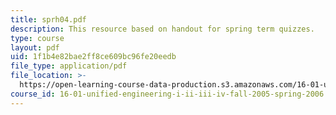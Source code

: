 ```yaml
---
title: sprh04.pdf
description: This resource based on handout for spring term quizzes.
type: course
layout: pdf
uid: 1f1b4e82bae2ff8ce609bc96fe20eedb
file_type: application/pdf
file_location: >-
  https://open-learning-course-data-production.s3.amazonaws.com/16-01-unified-engineering-i-ii-iii-iv-fall-2005-spring-2006/1f1b4e82bae2ff8ce609bc96fe20eedb_sprh04.pdf
course_id: 16-01-unified-engineering-i-ii-iii-iv-fall-2005-spring-2006
---
```

